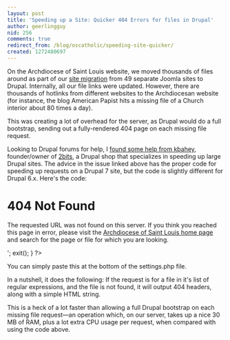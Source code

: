 ```yaml
---
layout: post
title: 'Speeding up a Site: Quicker 404 Errors for files in Drupal'
author: geerlingguy
nid: 256
comments: true
redirect_from: /blog/oscatholic/speeding-site-quicker/
created: 1272480697
---
```

<p>On the Archdiocese of Saint Louis website, we moved thousands of files around as part of our <a href="http://archstl.org/commoffice/page/evolution-archdiocesan-website">site migration</a> from 49 separate Joomla sites to Drupal. Internally, all our file links were updated. However, there are thousands of hotlinks from different websites to the Archdiocesan website (for instance, the blog American Papist hits a missing file of a Church interior about 80 times a day).</p>
<p>This was creating a lot of overhead for the server, as Drupal would do a full bootstrap, sending out a fully-rendered 404 page on each missing file request.</p>
<p>Looking to Drupal forums for help, I <a href="http://drupal.org/node/76824#comment-2834536">found some help from kbahey</a>, founder/owner of <a href="http://2bits.com/">2bits</a>, a Drupal shop that specializes in speeding up large Drupal sites. The advice in the issue linked above has the proper code for speeding up requests on a Drupal 7 site, but the code is slightly different for Drupal 6.x. Here&#39;s the code:</p>
<?php
/**
 * 404 Handling, to conserve server resources upon missing image/text/non-html file.
 */
if (preg_match("/\.(txt|png|gif|jpe?g|shtml?|css|js|ico|swf|flv|cgi|bat|pl|dll|exe|asp)$/", $_SERVER['QUERY_STRING'])) {
 header('HTTP/1.0 404 Not Found');
 print '<html><head><title>404 Not Found</title></head><body><h1>404 Not Found</h1><p>The requested URL was not found on this server. If you think you reached this page in error, please visit the <a href="http://archstl.org/">Archdiocese of Saint Louis home page</a> and search for the page or file for which you are looking.</p></body></html>';
 exit();
}
?><p>You can simply paste this at the bottom of the settings.php file.</p>
<p>In a nutshell, it does the following: If the request is for a file in it&#39;s list of regular expressions, and the file is not found, it will output 404 headers, along with a simple HTML string.</p>
<p>This is a heck of a lot faster than allowing a full Drupal bootstrap on each missing file request&mdash;an operation which, on our server, takes up a nice 30 MB of RAM, plus a lot extra CPU usage per request, when compared with using the code above.</p>
